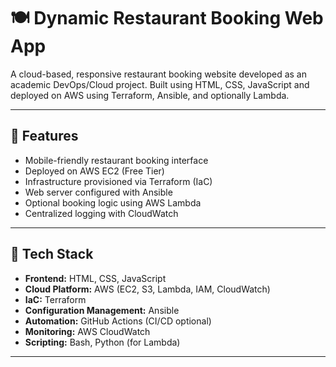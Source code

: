 # 🍽️ Dynamic Restaurant Booking Web App

A cloud-based, responsive restaurant booking website developed as an academic DevOps/Cloud project. Built using HTML, CSS, JavaScript and deployed on AWS using Terraform, Ansible, and optionally Lambda.

---

## 🚀 Features

- Mobile-friendly restaurant booking interface
- Deployed on AWS EC2 (Free Tier)
- Infrastructure provisioned via Terraform (IaC)
- Web server configured with Ansible
- Optional booking logic using AWS Lambda
- Centralized logging with CloudWatch

---

## 🧱 Tech Stack

- **Frontend:** HTML, CSS, JavaScript
- **Cloud Platform:** AWS (EC2, S3, Lambda, IAM, CloudWatch)
- **IaC:** Terraform
- **Configuration Management:** Ansible
- **Automation:** GitHub Actions (CI/CD optional)
- **Monitoring:** AWS CloudWatch
- **Scripting:** Bash, Python (for Lambda)

---

 
